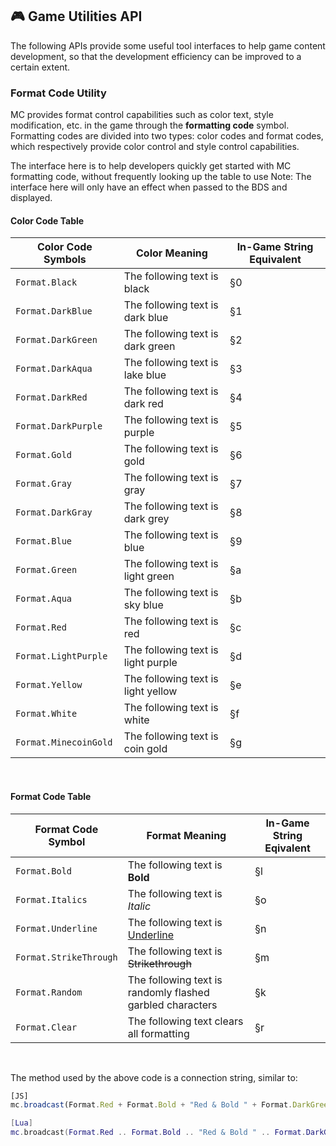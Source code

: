 ## 🎮 Game Utilities API

The following APIs provide some useful tool interfaces to help game content development, so that the development efficiency can be improved to a certain extent.

### Format Code Utility

MC provides format control capabilities such as color text, style modification, etc. in the game through the **formatting code** symbol. Formatting codes are divided into two types: color codes and format codes, which respectively provide color control and style control capabilities.

The interface here is to help developers quickly get started with MC formatting code, without frequently looking up the table to use
Note: The interface here will only have an effect when passed to the BDS and displayed.

#### Color Code Table

| Color Code Symbols        | Color Meaning          | In-Game String Equivalent |
| ------------------------- | ----------------------- | ------------------ |
| `Format.Black`            | The following text is black     | §0                 |
| `Format.DarkBlue`         | The following text is dark blue   | §1 |
| `Format.DarkGreen`        | The following text is dark green    | §2|
| `Format.DarkAqua`         | The following text is lake blue   | §3|
| `Format.DarkRed`          | The following text is dark red   | §4|
| `Format.DarkPurple`       | The following text is purple     | §5|
| `Format.Gold`             | The following text is gold     | §6|
| `Format.Gray`             | The following text is gray     | §7|
| `Format.DarkGray`         | The following text is dark grey   | §8|
| `Format.Blue`             | The following text is blue     | §9|
| `Format.Green`            | The following text is light green   | §a|
| `Format.Aqua`             | The following text is sky blue   | §b|
| `Format.Red`              | The following text is red   | §c|
| `Format.LightPurple`      | The following text is light purple   | §d|
| `Format.Yellow`           | The following text is light yellow    | §e|
| `Format.White`            | The following text is white     | §f|
| `Format.MinecoinGold`     | The following text is coin gold | §g|

<br>

#### Format Code Table

| Format Code Symbol     | Format Meaning              | In-Game String Eqivalent |
| ---------------------- | ------------------------------- | ------------------ |
| `Format.Bold`          | The following text is **Bold**| §l |
| `Format.Italics`       | The following text is *Italic*| §o|
| `Format.Underline`     | The following text is <u>Underline</u>| §n|
| `Format.StrikeThrough` | The following text is ~~Strikethrough~~         | §m  |
| `Format.Random`        | The following text is randomly flashed garbled characters | §k  |
| `Format.Clear`         | The following text clears all formatting| §r |

<br>

The method used by the above code is a connection string, similar to:

```JavaScript
[JS]
mc.broadcast(Format.Red + Format.Bold + "Red & Bold " + Format.DarkGreen + Format.Underline + "DarkGreen & Underline" + Format.Clear + "Clear");
```
```Lua
[Lua]
mc.broadcast(Format.Red .. Format.Bold .. "Red & Bold " .. Format.DarkGreen .. Format.Underline .. "DarkGreen & Underline" .. Format.Clear .. "Clear")
```